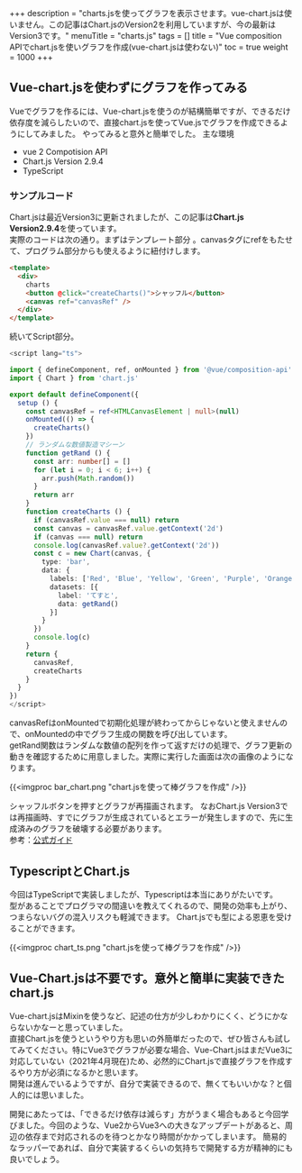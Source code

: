 +++
description = "charts.jsを使ってグラフを表示させます。vue-chart.jsは使いません。この記事はChart.jsのVersion2を利用していますが、今の最新はVersion3です。"
menuTitle = "charts.js"
tags = []
title = "Vue composition APIでchart.jsを使いグラフを作成(vue-chart.jsは使わない)"
toc = true
weight = 1000
+++


## Vue-chart.jsを使わずにグラフを作ってみる

Vueでグラフを作るには、Vue-chart.jsを使うのが結構簡単ですが、できるだけ依存度を減らしたいので、直接chart.jsを使ってVue.jsでグラフを作成できるようにしてみました。
やってみると意外と簡単でした。
主な環境

- vue 2 Compotision API
- Chart.js Version 2.9.4
- TypeScript

### サンプルコード

Chart.jsは最近Version3に更新されましたが、この記事は**Chart.js Version2.9.4**を使っています。  
実際のコードは次の通り。まずはテンプレート部分 。canvasタグにrefをもたせて、プログラム部分からも使えるように紐付けします。

```html
<template>
  <div>
    charts
    <button @click="createCharts()">シャッフル</button>
    <canvas ref="canvasRef" />
  </div>
</template>
```

続いてScript部分。

```typescript
<script lang="ts">

import { defineComponent, ref, onMounted } from '@vue/composition-api'
import { Chart } from 'chart.js'

export default defineComponent({
  setup () {
    const canvasRef = ref<HTMLCanvasElement | null>(null)
    onMounted(() => {
      createCharts()
    })
    // ランダムな数値製造マシーン
    function getRand () {
      const arr: number[] = []
      for (let i = 0; i < 6; i++) {
        arr.push(Math.random())
      }
      return arr
    }
    function createCharts () {
      if (canvasRef.value === null) return
      const canvas = canvasRef.value.getContext('2d')
      if (canvas === null) return
      console.log(canvasRef.value?.getContext('2d'))
      const c = new Chart(canvas, {
        type: 'bar',
        data: {
          labels: ['Red', 'Blue', 'Yellow', 'Green', 'Purple', 'Orange'],
          datasets: [{
            label: 'てすと',
            data: getRand()
          }]
        }
      })
      console.log(c)
    }
    return {
      canvasRef,
      createCharts
    }
  }
})
</script>
```

canvasRefはonMountedで初期化処理が終わってからじゃないと使えませんので、onMountedの中でグラフ生成の関数を呼び出しています。  
getRand関数はランダムな数値の配列を作って返すだけの処理で、グラフ更新の動きを確認するために用意しました。実際に実行した画面は次の画像のようになります。  

{{<imgproc bar_chart.png "chart.jsを使って棒グラフを作成" />}}

シャッフルボタンを押すとグラフが再描画されます。
なおChart.js Version3では再描画時、すでにグラフが生成されているとエラーが発生しますので、先に生成済みのグラフを破壊する必要があります。  
参考：[公式ガイド](https://www.chartjs.org/docs/latest/developers/api.html#destroy)

## TypescriptとChart.js

今回はTypeScriptで実装しましたが、Typescriptは本当にありがたいです。  
型があることでプログラマの間違いを教えてくれるので、開発の効率も上がり、つまらないバグの混入リスクも軽減できます。
Chart.jsでも型による恩恵を受けることができます。  

{{<imgproc chart_ts.png "chart.jsを使って棒グラフを作成" />}}

## Vue-Chart.jsは不要です。意外と簡単に実装できたchart.js

Vue-chart.jsはMixinを使うなど、記述の仕方が少しわかりにくく、どうにかならないかなーと思っていました。  
直接Chart.jsを使うというやり方も思いの外簡単だったので、ぜひ皆さんも試してみてください。特にVue3でグラフが必要な場合、Vue-Chart.jsはまだVue3に対応していない（2021年4月現在)ため、必然的にChart.jsで直接グラフを作成するやり方が必須になるかと思います。  
開発は進んでいるようですが、自分で実装できるので、無くてもいいかな？と個人的には思いました。  

開発にあたっては、「できるだけ依存は減らす」方がうまく場合もあると今回学びました。今回のような、Vue2からVue3への大きなアップデートがあると、周辺の依存まで対応されるのを待つとかなり時間がかかってしまいます。
簡易的なラッパーであれば、自分で実装するくらいの気持ちで開発する方が精神的にも良いでしょう。
